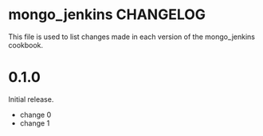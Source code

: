 # mongo_jenkins CHANGELOG

This file is used to list changes made in each version of the mongo_jenkins cookbook.

# 0.1.0

Initial release.

- change 0
- change 1

